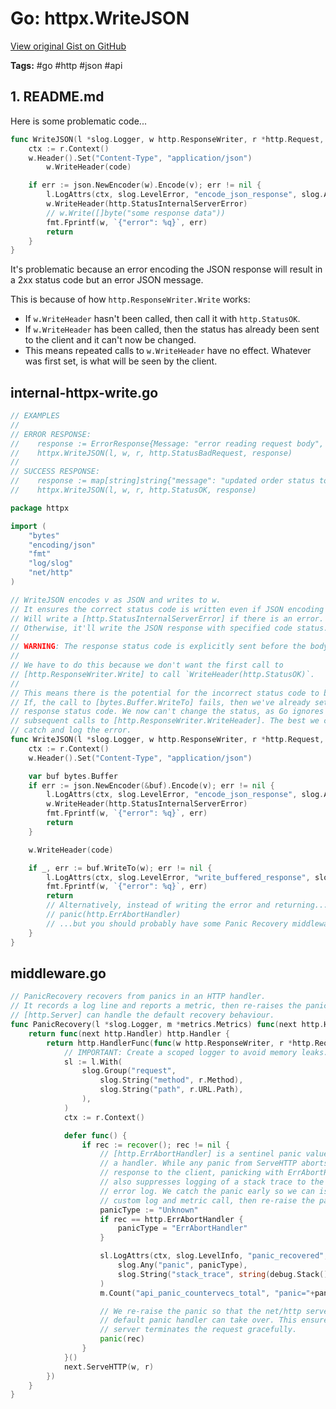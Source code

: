 # Go: httpx.WriteJSON 

[View original Gist on GitHub](https://gist.github.com/Integralist/c528f499d892cb0d74f7e037d5856358)

**Tags:** #go #http #json #api

## 1. README.md

Here is some problematic code...

```go
func WriteJSON(l *slog.Logger, w http.ResponseWriter, r *http.Request, code int, v any) {
	ctx := r.Context()
	w.Header().Set("Content-Type", "application/json")
        w.WriteHeader(code)

	if err := json.NewEncoder(w).Encode(v); err != nil {
		l.LogAttrs(ctx, slog.LevelError, "encode_json_response", slog.Any("err", err))
		w.WriteHeader(http.StatusInternalServerError)
		// w.Write([]byte("some response data"))
		fmt.Fprintf(w, `{"error": %q}`, err)
		return
	}
}
```

It's problematic because an error encoding the JSON response will result in a 2xx status code but an error JSON message.

This is because of how `http.ResponseWriter.Write` works:

- If `w.WriteHeader` hasn't been called, then call it with `http.StatusOK`.
- If `w.WriteHeader` has been called, then the status has already been sent to the client and it can't now be changed.
- This means repeated calls to `w.WriteHeader` have no effect. Whatever was first set, is what will be seen by the client.

## internal-httpx-write.go

```go
// EXAMPLES
//
// ERROR RESPONSE:
//    response := ErrorResponse{Message: "error reading request body", Details: err.Error()}
//    httpx.WriteJSON(l, w, r, http.StatusBadRequest, response)
//
// SUCCESS RESPONSE:
//    response := map[string]string{"message": "updated order status to trigger certificate issuance"}
//    httpx.WriteJSON(l, w, r, http.StatusOK, response)

package httpx

import (
	"bytes"
	"encoding/json"
	"fmt"
	"log/slog"
	"net/http"
)

// WriteJSON encodes v as JSON and writes to w.
// It ensures the correct status code is written even if JSON encoding fails.
// Will write a [http.StatusInternalServerError] if there is an error.
// Otherwise, it'll write the JSON response with specified code status.
//
// WARNING: The response status code is explicitly sent before the body.
//
// We have to do this because we don't want the first call to
// [http.ResponseWriter.Write] to call `WriteHeader(http.StatusOK)`.
//
// This means there is the potential for the incorrect status code to be sent.
// If, the call to [bytes.Buffer.WriteTo] fails, then we've already set the
// response status code. We now can't change the status, as Go ignores
// subsequent calls to [http.ResponseWriter.WriteHeader]. The best we can do is
// catch and log the error.
func WriteJSON(l *slog.Logger, w http.ResponseWriter, r *http.Request, code int, v any) {
	ctx := r.Context()
	w.Header().Set("Content-Type", "application/json")

	var buf bytes.Buffer
	if err := json.NewEncoder(&buf).Encode(v); err != nil {
		l.LogAttrs(ctx, slog.LevelError, "encode_json_response", slog.Any("err", err))
		w.WriteHeader(http.StatusInternalServerError)
		fmt.Fprintf(w, `{"error": %q}`, err)
		return
	}

	w.WriteHeader(code)

	if _, err := buf.WriteTo(w); err != nil {
		l.LogAttrs(ctx, slog.LevelError, "write_buffered_response", slog.Any("err", err))
		fmt.Fprintf(w, `{"error": %q}`, err)
		return
		// Alternatively, instead of writing the error and returning...
		// panic(http.ErrAbortHandler)
		// ...but you should probably have some Panic Recovery middleware in your stack.
	}
}
```

## middleware.go

```go
// PanicRecovery recovers from panics in an HTTP handler.
// It records a log line and reports a metric, then re-raises the panic so
// [http.Server] can handle the default recovery behaviour.
func PanicRecovery(l *slog.Logger, m *metrics.Metrics) func(next http.Handler) http.Handler {
	return func(next http.Handler) http.Handler {
		return http.HandlerFunc(func(w http.ResponseWriter, r *http.Request) {
			// IMPORTANT: Create a scoped logger to avoid memory leaks.
			sl := l.With(
				slog.Group("request",
					slog.String("method", r.Method),
					slog.String("path", r.URL.Path),
				),
			)
			ctx := r.Context()

			defer func() {
				if rec := recover(); rec != nil {
					// [http.ErrAbortHandler] is a sentinel panic value to abort
					// a handler. While any panic from ServeHTTP aborts the
					// response to the client, panicking with ErrAbortHandler
					// also suppresses logging of a stack trace to the server's
					// error log. We catch the panic early so we can issue a
					// custom log and metric call, then re-raise the panic.
					panicType := "Unknown"
					if rec == http.ErrAbortHandler {
						panicType = "ErrAbortHandler"
					}

					sl.LogAttrs(ctx, slog.LevelInfo, "panic_recovered",
						slog.Any("panic", panicType),
						slog.String("stack_trace", string(debug.Stack())),
					)
					m.Count("api_panic_countervecs_total", "panic="+panicType)

					// We re-raise the panic so that the net/http server's
					// default panic handler can take over. This ensures the
					// server terminates the request gracefully.
					panic(rec)
				}
			}()
			next.ServeHTTP(w, r)
		})
	}
}
```

